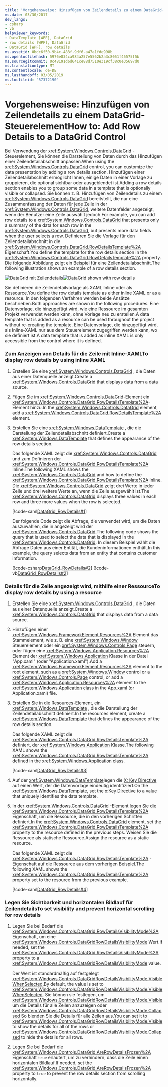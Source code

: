 ```yaml
---
title: 'Vorgehensweise: Hinzufügen von Zeilendetails zu einem DataGrid-Steuerelement'
ms.date: 03/30/2017
dev_langs:
- csharp
- vb
helpviewer_keywords:
- DataTemplate [WPF], DataGrid
- row details [WPF], DataGrid
- DataGrid [WPF], row details
ms.assetid: 0bdc6f50-9b4c-483f-9df6-a47a1fde998b
ms.openlocfilehash: 5976e834ca984a257e5562b2a3c8051f45575f5b
ms.sourcegitcommit: 0c48191d6d641ce88d7510e319cf38c0e35697d0
ms.translationtype: MT
ms.contentlocale: de-DE
ms.lasthandoff: 03/05/2019
ms.locfileid: "57372190"
---
```

# <a name="how-to-add-row-details-to-a-datagrid-control"></a><span data-ttu-id="255f8-102">Vorgehensweise: Hinzufügen von Zeilendetails zu einem DataGrid-Steuerelement</span><span class="sxs-lookup"><span data-stu-id="255f8-102">How to: Add Row Details to a DataGrid Control</span></span>
<span data-ttu-id="255f8-103">Bei Verwendung der <xref:System.Windows.Controls.DataGrid> -Steuerelement, Sie können die Darstellung von Daten durch das Hinzufügen einer Zeilendetailabschnitt anpassen.</span><span class="sxs-lookup"><span data-stu-id="255f8-103">When using the <xref:System.Windows.Controls.DataGrid> control, you can customize the data presentation by adding a row details section.</span></span> <span data-ttu-id="255f8-104">Hinzufügen einer Zeilendetailabschnitt ermöglicht Ihnen, einige Daten in einer Vorlage zu gruppieren, die optional sichtbar oder ausgeblendet ist.</span><span class="sxs-lookup"><span data-stu-id="255f8-104">Adding a row details section enables you to group some data in a template that is optionally visible or collapsed.</span></span> <span data-ttu-id="255f8-105">Sie können z. B. Hinzufügen von Zeilendetails zu einem <xref:System.Windows.Controls.DataGrid> bereitstellt, die nur eine Zusammenfassung der Daten für jede Zeile in der <xref:System.Windows.Controls.DataGrid>, weitere Datenfelder angezeigt, wenn der Benutzer eine Zeile auswählt jedoch.</span><span class="sxs-lookup"><span data-stu-id="255f8-105">For example, you can add row details to a <xref:System.Windows.Controls.DataGrid> that presents only a summary of the data for each row in the <xref:System.Windows.Controls.DataGrid>, but presents more data fields when the user selects a row.</span></span> <span data-ttu-id="255f8-106">Definieren Sie die Vorlage für den Zeilendetailabschnitt in die <xref:System.Windows.Controls.DataGrid.RowDetailsTemplate%2A> Eigenschaft.</span><span class="sxs-lookup"><span data-stu-id="255f8-106">You define the template for the row details section in the <xref:System.Windows.Controls.DataGrid.RowDetailsTemplate%2A> property.</span></span> <span data-ttu-id="255f8-107">Die folgende Abbildung zeigt ein Beispiel für eine Zeilendetailabschnitt.</span><span class="sxs-lookup"><span data-stu-id="255f8-107">The following illustration shows an example of a row details section.</span></span>  
  
 <span data-ttu-id="255f8-108">![DataGrid mit Zeilendetails](./media/ndp-rowdetails.png "NDP_RowDetails")</span><span class="sxs-lookup"><span data-stu-id="255f8-108">![DataGrid shown with row details](./media/ndp-rowdetails.png "NDP_RowDetails")</span></span>  
  
 <span data-ttu-id="255f8-109">Sie definieren die Zeilendetailvorlage als XAML Inline oder als Ressource.</span><span class="sxs-lookup"><span data-stu-id="255f8-109">You define the row details template as either inline XAML or as a resource.</span></span> <span data-ttu-id="255f8-110">In den folgenden Verfahren werden beide Ansätze beschrieben.</span><span class="sxs-lookup"><span data-stu-id="255f8-110">Both approaches are shown in the following procedures.</span></span> <span data-ttu-id="255f8-111">Eine Datenvorlage, die hinzugefügt wird, wie eine Ressource im gesamten Projekt verwendet werden kann, ohne Vorlage neu zu erstellen.</span><span class="sxs-lookup"><span data-stu-id="255f8-111">A data template that is added as a resource can be used throughout the project without re-creating the template.</span></span> <span data-ttu-id="255f8-112">Eine Datenvorlage, die hinzugefügt wird, als Inline-XAML nur aus dem Steuerelement zugegriffen werden kann, wo sie definiert ist.</span><span class="sxs-lookup"><span data-stu-id="255f8-112">A data template that is added as inline XAML is only accessible from the control where it is defined.</span></span>  
  
### <a name="to-display-row-details-by-using-inline-xaml"></a><span data-ttu-id="255f8-113">Zum Anzeigen von Details für die Zeile mit Inline-XAML</span><span class="sxs-lookup"><span data-stu-id="255f8-113">To display row details by using inline XAML</span></span>  
  
1.  <span data-ttu-id="255f8-114">Erstellen Sie eine <xref:System.Windows.Controls.DataGrid> , die Daten aus einer Datenquelle anzeigt.</span><span class="sxs-lookup"><span data-stu-id="255f8-114">Create a <xref:System.Windows.Controls.DataGrid> that displays data from a data source.</span></span>  
  
2.  <span data-ttu-id="255f8-115">Fügen Sie im <xref:System.Windows.Controls.DataGrid>-Element ein <xref:System.Windows.Controls.DataGrid.RowDetailsTemplate%2A>-Element hinzu.</span><span class="sxs-lookup"><span data-stu-id="255f8-115">In the <xref:System.Windows.Controls.DataGrid> element, add a <xref:System.Windows.Controls.DataGrid.RowDetailsTemplate%2A> element.</span></span>  
  
3.  <span data-ttu-id="255f8-116">Erstellen Sie eine <xref:System.Windows.DataTemplate> , die die Darstellung der Zeilendetailabschnitt definiert.</span><span class="sxs-lookup"><span data-stu-id="255f8-116">Create a <xref:System.Windows.DataTemplate> that defines the appearance of the row details section.</span></span>  
  
     <span data-ttu-id="255f8-117">Das folgende XAML zeigt die <xref:System.Windows.Controls.DataGrid> und zum Definieren der <xref:System.Windows.Controls.DataGrid.RowDetailsTemplate%2A> Inline.</span><span class="sxs-lookup"><span data-stu-id="255f8-117">The following XAML shows the <xref:System.Windows.Controls.DataGrid> and how to define the <xref:System.Windows.Controls.DataGrid.RowDetailsTemplate%2A> inline.</span></span> <span data-ttu-id="255f8-118">Die <xref:System.Windows.Controls.DataGrid> zeigt drei Werte in jeder Zeile und drei weitere Werte an, wenn die Zeile ausgewählt ist.</span><span class="sxs-lookup"><span data-stu-id="255f8-118">The <xref:System.Windows.Controls.DataGrid> displays three values in each row and three more values when the row is selected.</span></span>  
  
     [!code-xaml[DataGrid_RowDetails#1](~/samples/snippets/csharp/VS_Snippets_Wpf/datagrid_rowdetails/cs/mainwindow.xaml#1)]  
  
     <span data-ttu-id="255f8-119">Der folgende Code zeigt die Abfrage, die verwendet wird, um die Daten auszuwählen, die in angezeigt wird der <xref:System.Windows.Controls.DataGrid>.</span><span class="sxs-lookup"><span data-stu-id="255f8-119">The following code shows the query that is used to select the data that is displayed in the <xref:System.Windows.Controls.DataGrid>.</span></span> <span data-ttu-id="255f8-120">In diesem Beispiel wählt die Abfrage Daten aus einer Entität, die Kundeninformationen enthält.</span><span class="sxs-lookup"><span data-stu-id="255f8-120">In this example, the query selects data from an entity that contains customer information.</span></span>  
  
     [!code-csharp[DataGrid_RowDetails#2](~/samples/snippets/csharp/VS_Snippets_Wpf/datagrid_rowdetails/cs/mainwindow.xaml.cs#2)]
     [!code-vb[DataGrid_RowDetails#2](~/samples/snippets/visualbasic/VS_Snippets_Wpf/datagrid_rowdetails/vb/mainwindow.xaml.vb#2)]  
  
### <a name="to-display-row-details-by-using-a-resource"></a><span data-ttu-id="255f8-121">Details für die Zeile angezeigt wird, mithilfe einer Ressource</span><span class="sxs-lookup"><span data-stu-id="255f8-121">To display row details by using a resource</span></span>  
  
1.  <span data-ttu-id="255f8-122">Erstellen Sie eine <xref:System.Windows.Controls.DataGrid> , die Daten aus einer Datenquelle anzeigt.</span><span class="sxs-lookup"><span data-stu-id="255f8-122">Create a <xref:System.Windows.Controls.DataGrid> that displays data from a data source.</span></span>  
  
2.  <span data-ttu-id="255f8-123">Hinzufügen einer <xref:System.Windows.FrameworkElement.Resources%2A> Element das Stammelement, wie z. B. eine <xref:System.Windows.Window> Steuerelement oder ein <xref:System.Windows.Controls.Page> steuern, oder fügen eine <xref:System.Windows.Application.Resources%2A> Element der <xref:System.Windows.Application> Klasse in der Datei "App.xaml" (oder "Application.xaml").</span><span class="sxs-lookup"><span data-stu-id="255f8-123">Add a <xref:System.Windows.FrameworkElement.Resources%2A> element to the root element, such as a <xref:System.Windows.Window> control or a <xref:System.Windows.Controls.Page> control, or add a <xref:System.Windows.Application.Resources%2A> element to the <xref:System.Windows.Application> class in the App.xaml (or Application.xaml) file.</span></span>  
  
3.  <span data-ttu-id="255f8-124">Erstellen Sie in die Resources-Element, ein <xref:System.Windows.DataTemplate> , die die Darstellung der Zeilendetailabschnitt definiert.</span><span class="sxs-lookup"><span data-stu-id="255f8-124">In the resources element, create a <xref:System.Windows.DataTemplate> that defines the appearance of the row details section.</span></span>  
  
     <span data-ttu-id="255f8-125">Das folgende XAML zeigt die <xref:System.Windows.Controls.DataGrid.RowDetailsTemplate%2A> definiert, der <xref:System.Windows.Application> Klasse.</span><span class="sxs-lookup"><span data-stu-id="255f8-125">The following XAML shows the <xref:System.Windows.Controls.DataGrid.RowDetailsTemplate%2A> defined in the <xref:System.Windows.Application> class.</span></span>  
  
     [!code-xaml[DataGrid_RowDetails#3](~/samples/snippets/csharp/VS_Snippets_Wpf/datagrid_rowdetails/cs/app.xaml#3)]  
  
4.  <span data-ttu-id="255f8-126">Auf der <xref:System.Windows.DataTemplate>legen die [X: Key Directive](../../xaml-services/x-key-directive.md) auf einen Wert, der die Datenvorlage eindeutig identifiziert.</span><span class="sxs-lookup"><span data-stu-id="255f8-126">On the <xref:System.Windows.DataTemplate>, set the [x:Key Directive](../../xaml-services/x-key-directive.md) to a value that uniquely identifies the data template.</span></span>  
  
5.  <span data-ttu-id="255f8-127">In der <xref:System.Windows.Controls.DataGrid> -Element legen Sie die <xref:System.Windows.Controls.DataGrid.RowDetailsTemplate%2A> Eigenschaft, um die Ressource, die in den vorherigen Schritten definiert.</span><span class="sxs-lookup"><span data-stu-id="255f8-127">In the <xref:System.Windows.Controls.DataGrid> element, set the <xref:System.Windows.Controls.DataGrid.RowDetailsTemplate%2A> property to the resource defined in the previous steps.</span></span> <span data-ttu-id="255f8-128">Weisen Sie die Ressource als statische Ressource.</span><span class="sxs-lookup"><span data-stu-id="255f8-128">Assign the resource as a static resource.</span></span>  
  
     <span data-ttu-id="255f8-129">Das folgende XAML zeigt die <xref:System.Windows.Controls.DataGrid.RowDetailsTemplate%2A> -Eigenschaft auf die Ressource aus dem vorherigen Beispiel.</span><span class="sxs-lookup"><span data-stu-id="255f8-129">The following XAML shows the <xref:System.Windows.Controls.DataGrid.RowDetailsTemplate%2A> property set to the resource from the previous example.</span></span>  
  
     [!code-xaml[DataGrid_RowDetails#4](~/samples/snippets/csharp/VS_Snippets_Wpf/datagrid_rowdetails/cs/window2.xaml#4)]  
  
### <a name="to-set-visibility-and-prevent-horizontal-scrolling-for-row-details"></a><span data-ttu-id="255f8-130">Legen Sie Sichtbarkeit und horizontalen Bildlauf für Zeilendetails</span><span class="sxs-lookup"><span data-stu-id="255f8-130">To set visibility and prevent horizontal scrolling for row details</span></span>  
  
1.  <span data-ttu-id="255f8-131">Legen Sie bei Bedarf die <xref:System.Windows.Controls.DataGrid.RowDetailsVisibilityMode%2A> Eigenschaft, um eine <xref:System.Windows.Controls.DataGridRowDetailsVisibilityMode> Wert.</span><span class="sxs-lookup"><span data-stu-id="255f8-131">If needed, set the <xref:System.Windows.Controls.DataGrid.RowDetailsVisibilityMode%2A> property to a <xref:System.Windows.Controls.DataGridRowDetailsVisibilityMode> value.</span></span>  
  
     <span data-ttu-id="255f8-132">Der Wert ist standardmäßig auf festgelegt <xref:System.Windows.Controls.DataGridRowDetailsVisibilityMode.VisibleWhenSelected>.</span><span class="sxs-lookup"><span data-stu-id="255f8-132">By default, the value is set to <xref:System.Windows.Controls.DataGridRowDetailsVisibilityMode.VisibleWhenSelected>.</span></span> <span data-ttu-id="255f8-133">Sie können sie festlegen, um <xref:System.Windows.Controls.DataGridRowDetailsVisibilityMode.Visible> um die Details für alle Zeilen anzuzeigen oder <xref:System.Windows.Controls.DataGridRowDetailsVisibilityMode.Collapsed> So blenden Sie die Details für alle Zeilen aus.</span><span class="sxs-lookup"><span data-stu-id="255f8-133">You can set it to <xref:System.Windows.Controls.DataGridRowDetailsVisibilityMode.Visible> to show the details for all of the rows or <xref:System.Windows.Controls.DataGridRowDetailsVisibilityMode.Collapsed> to hide the details for all rows.</span></span>  
  
2.  <span data-ttu-id="255f8-134">Legen Sie bei Bedarf die <xref:System.Windows.Controls.DataGrid.AreRowDetailsFrozen%2A> Eigenschaft `true` erläutert, um zu verhindern, dass die Zeile einen horizontalen Bildlauf.</span><span class="sxs-lookup"><span data-stu-id="255f8-134">If needed, set the <xref:System.Windows.Controls.DataGrid.AreRowDetailsFrozen%2A> property to `true` to prevent the row details section from scrolling horizontally.</span></span>
